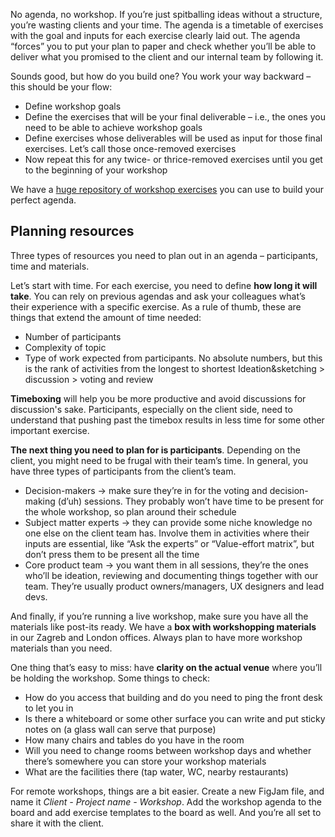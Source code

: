 No agenda, no workshop. If you’re just spitballing ideas without a structure, you’re wasting clients and your time. The agenda is a timetable of exercises with the goal and inputs for each exercise clearly laid out. The agenda “forces” you to put your plan to paper and check whether you’ll be able to deliver what you promised to the client and our internal team by following it.

Sounds good, but how do you build one? You work your way backward – this should be your flow:

- Define workshop goals
- Define the exercises that will be your final deliverable – i.e., the ones you need to be able to achieve workshop goals
- Define exercises whose deliverables will be used as input for those final exercises. Let’s call those once-removed exercises
- Now repeat this for any twice- or thrice-removed exercises until you get to the beginning of your workshop

We have a [huge repository of workshop exercises](https://www.figma.com/file/ih3OpB8A13c9iE40SkLit4/Ultimate-remote-workshop-template?type=whiteboard&node-id=0%3A1&t=rSteFqTPfiZLKbWL-1) you can use to build your perfect agenda.

## Planning resources
Three types of resources you need to plan out in an agenda – participants, time and materials.

Let’s start with time. For each exercise, you need to define **how long it will take**. You can rely on previous agendas and ask your colleagues what’s their experience with a specific exercise. As a rule of thumb, these are things that extend the amount of time needed:

- Number of participants
- Complexity of topic
- Type of work expected from participants. No absolute numbers, but this is the rank of activities from the longest to shortest Ideation&sketching > discussion > voting and review

**Timeboxing** will help you be more productive and avoid discussions for discussion's sake. Participants, especially on the client side, need to understand that pushing past the timebox results in less time for some other important exercise.

**The next thing you need to plan for is participants**. Depending on the client, you might need to be frugal with their team’s time. In general, you have three types of participants from the client’s team.

- Decision-makers → make sure they’re in for the voting and decision-making (d’uh) sessions. They probably won’t have time to be present for the whole workshop, so plan around their schedule
- Subject matter experts → they can provide some niche knowledge no one else on the client team has. Involve them in activities where their inputs are essential, like “Ask the experts” or “Value-effort matrix”, but don’t press them to be present all the time
- Core product team → you want them in all sessions, they’re the ones who’ll be ideation, reviewing and documenting things together with our team. They’re usually product owners/managers, UX designers and lead devs.

And finally, if you’re running a live workshop, make sure you have all the materials like post-its ready. We have a **box with workshopping materials** in our Zagreb and London offices. Always plan to have more workshop materials than you need. 

One thing that’s easy to miss: have **clarity on the actual venue** where you’ll be holding the workshop. Some things to check:

- How do you access that building and do you need to ping the front desk to let you in
- Is there a whiteboard or some other surface you can write and put sticky notes on (a glass wall can serve that purpose)
- How many chairs and tables do you have in the room
- Will you need to change rooms between workshop days and whether there’s somewhere you can store your workshop materials
- What are the facilities there (tap water, WC, nearby restaurants)

For remote workshops, things are a bit easier. Create a new FigJam file, and name it *Client - Project name - Workshop*. Add the workshop agenda to the board and add exercise templates to the board as well. And you’re all set to share it with the client.
